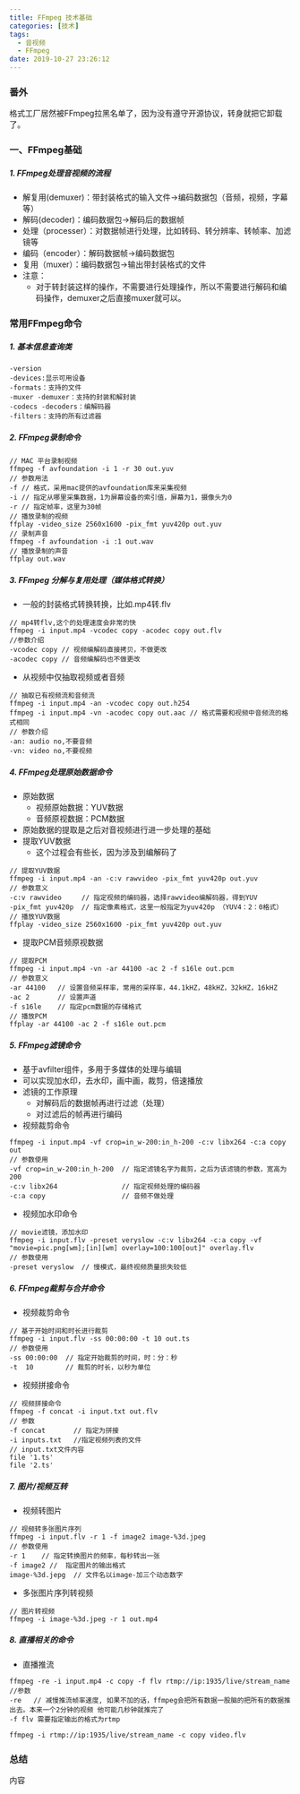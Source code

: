 ```yaml
---
title: FFmpeg 技术基础
categories: [技术]
tags:
  - 音视频
  - FFmpeg
date: 2019-10-27 23:26:12
---
```


### 番外
格式工厂居然被FFmpeg拉黑名单了，因为没有遵守开源协议，转身就把它卸载了。

### 一、FFmpeg基础
##### 1. FFmpeg处理音视频的流程
- 解复用(demuxer)：带封装格式的输入文件->编码数据包（音频，视频，字幕等）
- 解码(decoder)：编码数据包->解码后的数据帧
- 处理（processer）：对数据帧进行处理，比如转码、转分辨率、转帧率、加滤镜等
- 编码（encoder）：解码数据帧->编码数据包
- 复用（muxer）：编码数据包->输出带封装格式的文件
- 注意：
  - 对于转封装这样的操作，不需要进行处理操作，所以不需要进行解码和编码操作，demuxer之后直接muxer就可以。

<!--more-->

### 常用FFmpeg命令
##### 1. 基本信息查询类

```
-version
-devices:显示可用设备
-formats：支持的文件
-muxer -demuxer：支持的封装和解封装
-codecs -decoders：编解码器
-filters：支持的所有过滤器
```

##### 2. FFmpeg录制命令

```
// MAC 平台录制视频
ffmpeg -f avfoundation -i 1 -r 30 out.yuv
// 参数用法
-f // 格式，采用mac提供的avfoundation库来采集视频
-i // 指定从哪里采集数据，1为屏幕设备的索引值，屏幕为1，摄像头为0
-r // 指定帧率，这里为30帧
// 播放录制的视频
ffplay -video_size 2560x1600 -pix_fmt yuv420p out.yuv
// 录制声音
ffmpeg -f avfoundation -i :1 out.wav
// 播放录制的声音
ffplay out.wav
```
##### 3. FFmpeg 分解与复用处理（媒体格式转换）

- 一般的封装格式转换转换，比如.mp4转.flv

```
// mp4转flv,这个的处理速度会非常的快
ffmpeg -i input.mp4 -vcodec copy -acodec copy out.flv
//参数介绍
-vcodec copy // 视频编解码直接拷贝，不做更改
-acodec copy // 音频编解码也不做更改
```
- 从视频中仅抽取视频或者音频

```
// 抽取已有视频流和音频流
ffmpeg -i input.mp4 -an -vcodec copy out.h254
ffmpeg -i input.mp4 -vn -acodec copy out.aac // 格式需要和视频中音频流的格式相同
// 参数介绍
-an: audio no,不要音频
-vn: video no,不要视频
```

##### 4. FFmpeg处理原始数据命令
- 原始数据
  - 视频原始数据：YUV数据
  - 音频原视数据：PCM数据
- 原始数据的提取是之后对音视频进行进一步处理的基础
- 提取YUV数据
  - 这个过程会有些长，因为涉及到编解码了

```
// 提取YUV数据
ffmpeg -i input.mp4 -an -c:v rawvideo -pix_fmt yuv420p out.yuv
// 参数意义
-c:v rawvideo     // 指定视频的编码器，选择rawvideo编解码器，得到YUV
-pix_fmt yuv420p  // 指定像素格式，这里一般指定为yuv420p （YUV4：2：0格式）
// 播放YUV数据
ffplay -video_size 2560x1600 -pix_fmt yuv420p out.yuv
```
- 提取PCM音频原视数据

```
// 提取PCM
ffmpeg -i input.mp4 -vn -ar 44100 -ac 2 -f s16le out.pcm
// 参数意义
-ar 44100   // 设置音频采样率，常用的采样率，44.1kHZ，48kHZ，32kHZ，16kHZ
-ac 2       // 设置声道
-f s16le    // 指定pcm数据的存储格式
// 播放PCM
ffplay -ar 44100 -ac 2 -f s16le out.pcm 
```
##### 5. FFmpeg滤镜命令
- 基于avfilter组件，多用于多媒体的处理与编辑
- 可以实现加水印，去水印，画中画，裁剪，倍速播放
- 滤镜的工作原理
  - 对解码后的数据帧再进行过滤（处理）
  - 对过滤后的帧再进行编码
- 视频裁剪命令

```
ffmpeg -i input.mp4 -vf crop=in_w-200:in_h-200 -c:v libx264 -c:a copy out
// 参数使用
-vf crop=in_w-200:in_h-200  // 指定滤镜名字为裁剪，之后为该滤镜的参数，宽高为200
-c:v libx264                // 指定视频处理的编码器
-c:a copy                   // 音频不做处理
```
- 视频加水印命令

```
// movie滤镜，添加水印
ffmpeg -i input.flv -preset veryslow -c:v libx264 -c:a copy -vf "movie=pic.png[wm];[in][wm] overlay=100:100[out]" overlay.flv
// 参数使用
-preset veryslow  // 慢模式，最终视频质量损失较低
```

##### 6. FFmpeg裁剪与合并命令
- 视频裁剪命令

```
// 基于开始时间和时长进行裁剪
ffmpeg -i input.flv -ss 00:00:00 -t 10 out.ts
// 参数使用
-ss 00:00:00  // 指定开始裁剪的时间，时：分：秒
-t  10        // 裁剪的时长，以秒为单位
```

- 视频拼接命令

```
// 视频拼接命令
ffmpeg -f concat -i input.txt out.flv
// 参数
-f concat       // 指定为拼接
-i inputs.txt   //指定视频列表的文件
// input.txt文件内容
file '1.ts'
file '2.ts'
```

##### 7. 图片/视频互转
- 视频转图片

```
// 视频转多张图片序列
ffmpeg -i input.flv -r 1 -f image2 image-%3d.jpeg
// 参数使用
-r 1    // 指定转换图片的频率，每秒转出一张
-f image2 //  指定图片的输出格式
image-%3d.jepg  // 文件名以image-加三个动态数字
```

- 多张图片序列转视频

```
// 图片转视频
ffmpeg -i image-%3d.jpeg -r 1 out.mp4
```

##### 8. 直播相关的命令
- 直播推流

```
ffmpeg -re -i input.mp4 -c copy -f flv rtmp://ip:1935/live/stream_name
//参数
-re   // 减慢推流帧率速度, 如果不加的话，ffmpeg会把所有数据一股脑的把所有的数据推出去。本来一个2分钟的视频 他可能几秒钟就推完了
-f flv 需要指定输出的格式为rtmp
```
```
ffmpeg -i rtmp://ip:1935/live/stream_name -c copy video.flv
```


### 总结
内容